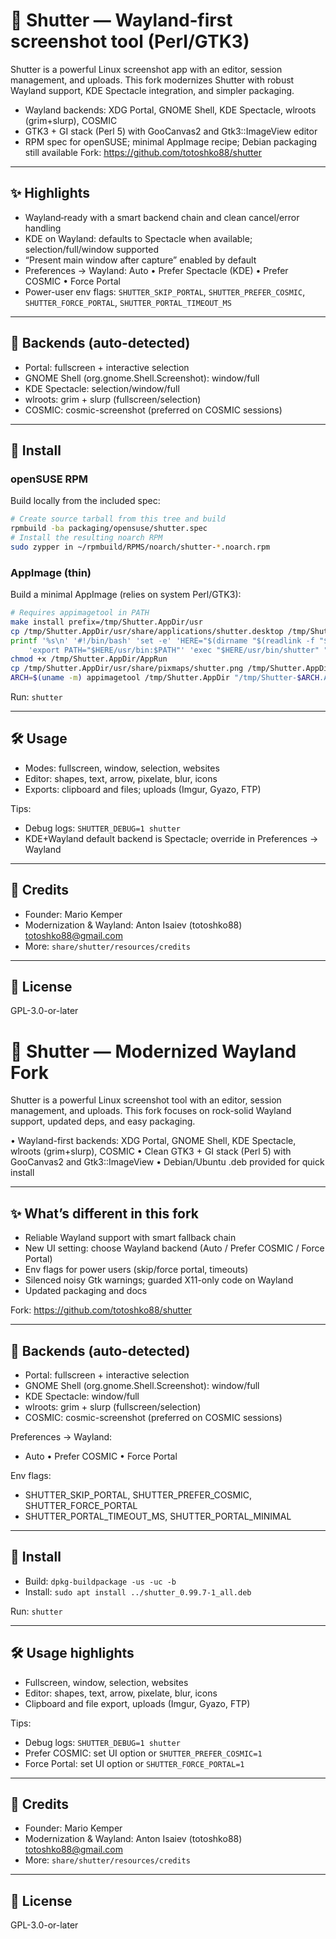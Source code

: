 # 📸 Shutter — Wayland‑first screenshot tool (Perl/GTK3)

Shutter is a powerful Linux screenshot app with an editor, session management, and uploads.
This fork modernizes Shutter with robust Wayland support, KDE Spectacle integration, and simpler packaging.
- Wayland backends: XDG Portal, GNOME Shell, KDE Spectacle, wlroots (grim+slurp), COSMIC
- GTK3 + GI stack (Perl 5) with GooCanvas2 and Gtk3::ImageView editor
- RPM spec for openSUSE; minimal AppImage recipe; Debian packaging still available
Fork: https://github.com/totoshko88/shutter

---
## ✨ Highlights
- Wayland‑ready with a smart backend chain and clean cancel/error handling
- KDE on Wayland: defaults to Spectacle when available; selection/full/window supported
- “Present main window after capture” enabled by default
- Preferences → Wayland: Auto • Prefer Spectacle (KDE) • Prefer COSMIC • Force Portal
- Power-user env flags: `SHUTTER_SKIP_PORTAL`, `SHUTTER_PREFER_COSMIC`, `SHUTTER_FORCE_PORTAL`, `SHUTTER_PORTAL_TIMEOUT_MS`

---
## 🧩 Backends (auto-detected)
- Portal: fullscreen + interactive selection
- GNOME Shell (org.gnome.Shell.Screenshot): window/full
- KDE Spectacle: selection/window/full
- wlroots: grim + slurp (fullscreen/selection)
- COSMIC: cosmic-screenshot (preferred on COSMIC sessions)

---
## 🚀 Install

### openSUSE RPM
Build locally from the included spec:
```bash
# Create source tarball from this tree and build
rpmbuild -ba packaging/opensuse/shutter.spec
# Install the resulting noarch RPM
sudo zypper in ~/rpmbuild/RPMS/noarch/shutter-*.noarch.rpm
```

### AppImage (thin)
Build a minimal AppImage (relies on system Perl/GTK3):

```bash
# Requires appimagetool in PATH
make install prefix=/tmp/Shutter.AppDir/usr
cp /tmp/Shutter.AppDir/usr/share/applications/shutter.desktop /tmp/Shutter.AppDir/shutter.desktop
printf '%s\n' '#!/bin/bash' 'set -e' 'HERE="$(dirname "$(readlink -f "$0")")"' \
	'export PATH="$HERE/usr/bin:$PATH"' 'exec "$HERE/usr/bin/shutter" "$@"' > /tmp/Shutter.AppDir/AppRun
chmod +x /tmp/Shutter.AppDir/AppRun
cp /tmp/Shutter.AppDir/usr/share/pixmaps/shutter.png /tmp/Shutter.AppDir/shutter.png
ARCH=$(uname -m) appimagetool /tmp/Shutter.AppDir "/tmp/Shutter-$ARCH.AppImage"
```

Run: `shutter`

---
## 🛠 Usage
- Modes: fullscreen, window, selection, websites
- Editor: shapes, text, arrow, pixelate, blur, icons
- Exports: clipboard and files; uploads (Imgur, Gyazo, FTP)

Tips:
- Debug logs: `SHUTTER_DEBUG=1 shutter`
- KDE+Wayland default backend is Spectacle; override in Preferences → Wayland

---
## 👤 Credits
- Founder: Mario Kemper
- Modernization & Wayland: Anton Isaiev (totoshko88) <totoshko88@gmail.com>
- More: `share/shutter/resources/credits`

---
## 📄 License
GPL-3.0-or-later
# 📸 Shutter — Modernized Wayland Fork

Shutter is a powerful Linux screenshot tool with an editor, session management, and uploads. This fork focuses on rock-solid Wayland support, updated deps, and easy packaging.

• Wayland-first backends: XDG Portal, GNOME Shell, KDE Spectacle, wlroots (grim+slurp), COSMIC
• Clean GTK3 + GI stack (Perl 5) with GooCanvas2 and Gtk3::ImageView
• Debian/Ubuntu .deb provided for quick install

---

## ✨ What’s different in this fork
- Reliable Wayland support with smart fallback chain
- New UI setting: choose Wayland backend (Auto / Prefer COSMIC / Force Portal)
- Env flags for power users (skip/force portal, timeouts)
- Silenced noisy Gtk warnings; guarded X11-only code on Wayland
- Updated packaging and docs

Fork: https://github.com/totoshko88/shutter

---

## 🧩 Backends (auto-detected)
- Portal: fullscreen + interactive selection
- GNOME Shell (org.gnome.Shell.Screenshot): window/full
- KDE Spectacle: window/full
- wlroots: grim + slurp (fullscreen/selection)
- COSMIC: cosmic-screenshot (preferred on COSMIC sessions)

Preferences → Wayland:
- Auto • Prefer COSMIC • Force Portal

Env flags:
- SHUTTER_SKIP_PORTAL, SHUTTER_PREFER_COSMIC, SHUTTER_FORCE_PORTAL
- SHUTTER_PORTAL_TIMEOUT_MS, SHUTTER_PORTAL_MINIMAL

---

## 🚀 Install
- Build: `dpkg-buildpackage -us -uc -b`
- Install: `sudo apt install ../shutter_0.99.7-1_all.deb`

Run: `shutter`

---

## 🛠 Usage highlights
- Fullscreen, window, selection, websites
- Editor: shapes, text, arrow, pixelate, blur, icons
- Clipboard and file export, uploads (Imgur, Gyazo, FTP)

Tips:
- Debug logs: `SHUTTER_DEBUG=1 shutter`
- Prefer COSMIC: set UI option or `SHUTTER_PREFER_COSMIC=1`
- Force Portal: set UI option or `SHUTTER_FORCE_PORTAL=1`

---

## 👤 Credits
- Founder: Mario Kemper
- Modernization & Wayland: Anton Isaiev (totoshko88) <totoshko88@gmail.com>
- More: `share/shutter/resources/credits`

---

## 📄 License
GPL-3.0-or-later
